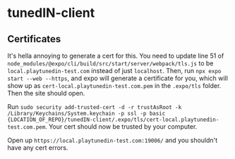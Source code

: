 # tunedIN-client

## Certificates

It's hella annoying to generate a cert for this. You need to update line 51 of `node_modules/@expo/cli/build/src/start/server/webpack/tls.js` to be `local.playtunedin-test.com` instead of just `localhost`. Then, run `npx expo start --web --https`, and expo will generate a certificate for you, which will show up as `cert-local.playtunedin-test.com.pem` in the `.expo/tls` folder. Then the site should open.

Run `sudo security add-trusted-cert -d -r trustAsRoot -k /Library/Keychains/System.keychain -p ssl -p basic {LOCATION_OF_REPO}/tunedIN-client/.expo/tls/cert-local.playtunedin-test.com.pem`. Your cert should now be trusted by your computer.

Open up `https://local.playtunedin-test.com:19006/` and you shouldn't have any cert errors.